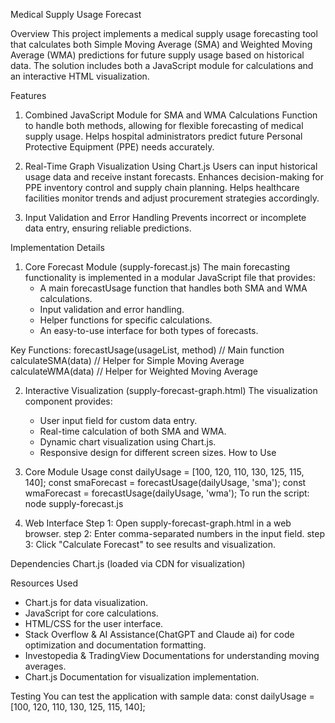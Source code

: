 Medical Supply Usage Forecast

Overview
This project implements a medical supply usage forecasting tool that calculates both Simple Moving Average (SMA) and Weighted Moving Average (WMA) predictions for future supply usage based on historical data. The solution includes both a JavaScript module for calculations and an interactive HTML visualization.

Features
1. Combined JavaScript Module for SMA and WMA Calculations
   Function to handle both methods, allowing for flexible forecasting of medical supply usage.
   Helps hospital administrators predict future Personal Protective Equipment (PPE) needs accurately.
   
2. Real-Time Graph Visualization Using Chart.js
   Users can input historical usage data and receive instant forecasts.
   Enhances decision-making for PPE inventory control and supply chain planning.
   Helps healthcare facilities monitor trends and adjust procurement strategies accordingly.

3. Input Validation and Error Handling
   Prevents incorrect or incomplete data entry, ensuring reliable predictions.

Implementation Details
 1. Core Forecast Module (supply-forecast.js)
  The main forecasting functionality is implemented in a modular JavaScript file that provides:
    - A main forecastUsage function that handles both SMA and WMA calculations.
    - Input validation and error handling.
    - Helper functions for specific calculations.
    - An easy-to-use interface for both types of forecasts.

   Key Functions:
      forecastUsage(usageList, method)  // Main function
      calculateSMA(data)                // Helper for Simple Moving Average
      calculateWMA(data)                // Helper for Weighted Moving Average

  2. Interactive Visualization (supply-forecast-graph.html)
   The visualization component provides:
     - User input field for custom data entry.
     - Real-time calculation of both SMA and WMA.
     - Dynamic chart visualization using Chart.js.
     - Responsive design for different screen sizes.
How to Use
  1. Core Module Usage
       const dailyUsage = [100, 120, 110, 130, 125, 115, 140];
       const smaForecast = forecastUsage(dailyUsage, 'sma');
       const wmaForecast = forecastUsage(dailyUsage, 'wma');
     To run the script:
     node supply-forecast.js

  2. Web Interface
     Step 1:  Open supply-forecast-graph.html in a web browser.
     step 2:  Enter comma-separated numbers in the input field.
     step 3:  Click "Calculate Forecast" to see results and visualization.

Dependencies
     Chart.js (loaded via CDN for visualization)

Resources Used
  - Chart.js for data visualization.
  - JavaScript for core calculations.
  - HTML/CSS for the user interface.
  - Stack Overflow & AI Assistance(ChatGPT and Claude ai) for code optimization and documentation formatting.
  - Investopedia & TradingView Documentations for understanding moving averages.
  - Chart.js Documentation for visualization implementation.

Testing
You can test the application with sample data:
const dailyUsage = [100, 120, 110, 130, 125, 115, 140];


